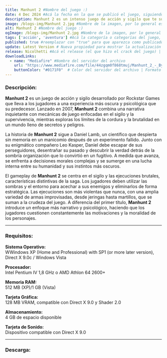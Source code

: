 ```yaml
---
title: Manhunt 2 #Nombre del juego :)
date: 4 Dec 2024 #Acá la fecha en la que se publicó el juego, siguiendo este formato: Dia "30", Mes "Oct", Año "2024" = como debe quedar: 30 Oct 2024
description: Manhunt 2 es un intenso juego de acción y sigilo que te sumerge en una oscura trama de conspiración, locura y violencia. Juega como Daniel Lamb, un hombre atormentado que busca recuperar su memoria mientras lucha por sobrevivir en un mundo peligroso. Usa el sigilo para acechar a tus enemigos y desatar brutales ejecuciones, todo en una atmósfera inquietante llena de suspenso y misterio. #Acá una mini descripción del juego
image: /blogs-img/Manhunt 2.jpg #Nombre de la imagen, por lo general es exactamente el mismo nombre que el juego excluyendo lo ":" (Dos puntos)
alt: Manhunt 2 #Nombre del juego :)
ogImage: /blogs-img/Manhunt 2.jpg #Nombre de la imagen, por lo general es exactamente el mismo nombre que el juego excluyendo lo ":" (Dos puntos)
tags: ['acción', 'aventura'] #Acá la categoría o categorías del juego, si es más de una se coloca en este formato: ['categoría1', 'categoría2']
published: true #reemplazar con "true" para que aparezca como publicado
update: Latest Version # Nueva propiedad para mostrar la actualización | Formato: v1.0.0
release: Nicolhetti #Acá el release (el que hizo el crack del juego) | Formato: Nicolhetti
downloadLinks:
  - name: "Mediafire" #Nombre del servidor del archivo
    url: "https://www.mediafire.com/file/44zgqm0f868tmuj/Manhunt_2_-_By_Nicolhetti_Projects.zip/file" #Link de descarga
    buttonColor: "#0171F0"  # Color del servidor del archivo | Formato hexadecimal | MediaFire: #0171F0 | Buzzheavier: #FF6600 |
---
```


<!--En VSCode seleccionando una palabra, por ejemplo: "Manhunt 2" y apretando Ctrl+F2 se seleccionan todas las palabras iguales-->

### Descripción:
**Manhunt 2** es un juego de acción y sigilo desarrollado por Rockstar Games que lleva a los jugadores a una experiencia más oscura y psicológica que su predecesor. Lanzado en 2007, **Manhunt 2** combina una narrativa inquietante con mecánicas de juego enfocadas en el sigilo y la supervivencia, mientras exploras los límites de la cordura y la brutalidad en un mundo lleno de secretos y peligros.

La historia de **Manhunt 2** sigue a Daniel Lamb, un científico que despierta sin memoria en un manicomio después de un experimento fallido. Junto con su enigmático compañero Leo Kasper, Daniel debe escapar de sus perseguidores, desentrañar su pasado y descubrir la verdad detrás de la sombría organización que lo convirtió en un fugitivo. A medida que avanza, se enfrenta a decisiones morales complejas y se sumerge en una lucha interna entre su humanidad y sus instintos más oscuros.

El gameplay de **Manhunt 2** se centra en el sigilo y las ejecuciones brutales, características distintivas de la saga. Los jugadores deben utilizar las sombras y el entorno para acechar a sus enemigos y eliminarlos de forma estratégica. Las ejecuciones son más violentas que nunca, con una amplia variedad de armas improvisadas, desde jeringas hasta martillos, que se suman a la crudeza del juego. A diferencia del primer título, **Manhunt 2** introduce un enfoque más narrativo y psicológico, haciendo que los jugadores cuestionen constantemente las motivaciones y la moralidad de los personajes.
<!--Prompt para Chat-GPT: Hazme una descripción para el juego "Manhunt 2" y cada que menciones "Manhunt 2" ponlo en negrita -->

---

### Requisitos:
**Sistema Operativo:**  
WWindows XP (Home and Professional) with SP1 (or more later version), Direct X 9.0c / Windows Vista

**Procesador:**  
Intel Pentium IV 1,8 GHz o AMD Athlon 64 2600+

**Memoria RAM:**  
512 MB (XP)/1 GB (Vista)

**Tarjeta Gráfica:**  
128 MB VRAM, compatible con Direct X 9.0 y Shader 2.0

**Almacenamiento:**  
4 GB de espacio disponible

**Tarjeta de Sonido:**  
Dispositivo compatible con Direct X 9.0

<!--Si falta o sobra un requisito se quita o se agrega manteniendo el mismo formato-->

---


### Descarga:
